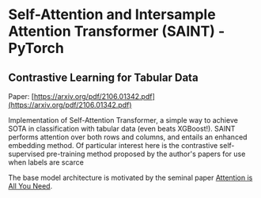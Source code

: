 # Self-Attention and Intersample Attention Transformer (SAINT) - PyTorch
## Contrastive Learning for Tabular Data

Paper: [https://arxiv.org/pdf/2106.01342.pdf](https://arxiv.org/pdf/2106.01342.pdf)

Implementation of Self-Attention Transformer, a simple way to achieve SOTA in classification with tabular data (even beats XGBoost!). SAINT performs attention over both rows and columns, and entails an enhanced embedding method. Of particular interest here is the contrastive self-supervised pre-training method proposed by the author's papers for use when labels are scarce

The base model architecture is motivated by the seminal paper [Attention is All You Need](https://arxiv.org/abs/1706.03762).
